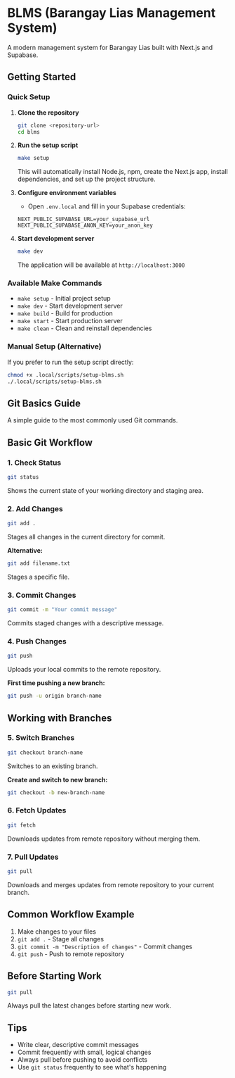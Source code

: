 
# BLMS (Barangay Lias Management System)

A modern management system for Barangay Lias built with Next.js and Supabase.

## Getting Started

### Quick Setup

1. **Clone the repository**
   ```bash
   git clone <repository-url>
   cd blms
   ```

2. **Run the setup script**
   ```bash
   make setup
   ```
   This will automatically install Node.js, npm, create the Next.js app, install dependencies, and set up the project structure.

3. **Configure environment variables**
   - Open `.env.local` and fill in your Supabase credentials:
   ```
   NEXT_PUBLIC_SUPABASE_URL=your_supabase_url
   NEXT_PUBLIC_SUPABASE_ANON_KEY=your_anon_key
   ```

4. **Start development server**
   ```bash
   make dev
   ```
   The application will be available at `http://localhost:3000`

### Available Make Commands

- `make setup` - Initial project setup
- `make dev` - Start development server
- `make build` - Build for production
- `make start` - Start production server
- `make clean` - Clean and reinstall dependencies

### Manual Setup (Alternative)

If you prefer to run the setup script directly:
```bash
chmod +x .local/scripts/setup-blms.sh
./.local/scripts/setup-blms.sh
```

## Git Basics Guide

A simple guide to the most commonly used Git commands.

## Basic Git Workflow

### 1. Check Status
```bash
git status
```
Shows the current state of your working directory and staging area.

### 2. Add Changes
```bash
git add .
```
Stages all changes in the current directory for commit.

**Alternative:**
```bash
git add filename.txt
```
Stages a specific file.

### 3. Commit Changes
```bash
git commit -m "Your commit message"
```
Commits staged changes with a descriptive message.

### 4. Push Changes
```bash
git push
```
Uploads your local commits to the remote repository.

**First time pushing a new branch:**
```bash
git push -u origin branch-name
```

## Working with Branches

### 5. Switch Branches
```bash
git checkout branch-name
```
Switches to an existing branch.

**Create and switch to new branch:**
```bash
git checkout -b new-branch-name
```

### 6. Fetch Updates
```bash
git fetch
```
Downloads updates from remote repository without merging them.

### 7. Pull Updates
```bash
git pull
```
Downloads and merges updates from remote repository to your current branch.

## Common Workflow Example

1. Make changes to your files
2. `git add .` - Stage all changes
3. `git commit -m "Description of changes"` - Commit changes
4. `git push` - Push to remote repository

## Before Starting Work

```bash
git pull
```
Always pull the latest changes before starting new work.

## Tips

- Write clear, descriptive commit messages
- Commit frequently with small, logical changes
- Always pull before pushing to avoid conflicts
- Use `git status` frequently to see what's happening
